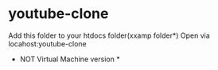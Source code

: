 # youtube-clone
Add this folder to your htdocs folder(xxamp folder*)
Open via locahost:youtube-clone

* NOT Virtual Machine version *

